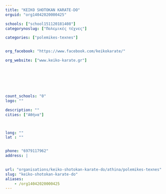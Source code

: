 ```yaml
---
title: "KEIKO SHOTOKAN KARATE-DO"
orguid: "org14042020000425"

schools: ["school151120181408"]
categorynoslug: ["Πολεμικές τέχνες"]

categories: ["polemikes-texnes"]


org_facebook: "https://www.facebook.com/keikokarate/"

org_website: ["www.keiko-karate.gr"]







count_schools: "0"
logo: ""

description: ""
cities: ["Αθήνα"]



long: ""
lat : ""


phone: "6979117962"
address: |
    

url: "organisations/keiko-shotokan-karate-do/athina/polemikes-texnes"
slug: "keiko-shotokan-karate-do"
aliases:
    - /org14042020000425
---
```



